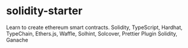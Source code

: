 # solidity-starter
Learn to create ethereum smart contracts. Solidity, TypeScript, Hardhat, TypeChain, Ethers.js, Waffle, Solhint, Solcover, Prettier Plugin Solidity, Ganache
